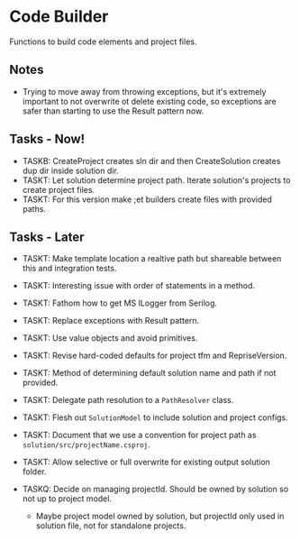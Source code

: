 ﻿# Code Builder

Functions to build code elements and project files.

## Notes

- Trying to move away from throwing exceptions, but it's extremely important to not overwrite ot delete existing code, 
so exceptions are safer than starting to use the Result pattern now. 

## Tasks - Now!

- TASKB: CreateProject creates sln dir and then CreateSolution creates dup dir inside solution dir.
- TASKT: Let solution determine project path. Iterate solution's projects to create project files.
- TASKT: For this version make ;et builders create files with provided paths.

## Tasks - Later

- TASKT: Make template location a realtive path but shareable between this and integration tests.
- TASKT: Interesting issue with order of statements in a method.
- TASKT: Fathom how to get MS ILogger from Serilog.
- TASKT: Replace exceptions with Result pattern.
- TASKT: Use value objects and avoid primitives.
- TASKT: Revise hard-coded defaults for project tfm and RepriseVersion.
- TASKT: Method of determining default solution name and path if not provided.
- TASKT: Delegate path resolution to a `PathResolver` class.
- TASKT: Flesh out `SolutionModel` to include solution and project configs.
- TASKT: Document that we use a convention for project path as `solution/src/projectName.csproj`.
- TASKT: Allow selective or full overwrite for existing output solution folder.

- TASKQ: Decide on managing projectId. Should be owned by solution so not up to project model. 
  - Maybe project model owned by solution, but projectId only used in solution file, not for standalone projects.
